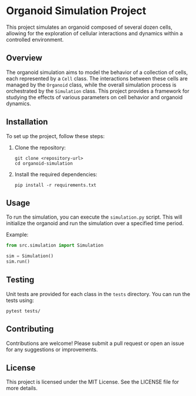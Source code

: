 # Organoid Simulation Project

This project simulates an organoid composed of several dozen cells, allowing for the exploration of cellular interactions and dynamics within a controlled environment.

## Overview

The organoid simulation aims to model the behavior of a collection of cells, each represented by a `Cell` class. The interactions between these cells are managed by the `Organoid` class, while the overall simulation process is orchestrated by the `Simulation` class. This project provides a framework for studying the effects of various parameters on cell behavior and organoid dynamics.

## Installation

To set up the project, follow these steps:

1. Clone the repository:
   ```
   git clone <repository-url>
   cd organoid-simulation
   ```

2. Install the required dependencies:
   ```
   pip install -r requirements.txt
   ```

## Usage

To run the simulation, you can execute the `simulation.py` script. This will initialize the organoid and run the simulation over a specified time period.

Example:
```python
from src.simulation import Simulation

sim = Simulation()
sim.run()
```

## Testing

Unit tests are provided for each class in the `tests` directory. You can run the tests using:
```
pytest tests/
```

## Contributing

Contributions are welcome! Please submit a pull request or open an issue for any suggestions or improvements.

## License

This project is licensed under the MIT License. See the LICENSE file for more details.